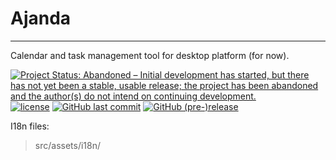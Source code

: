 # Ajanda

---

Calendar and task management tool for desktop platform (for now).

[![Project Status: Abandoned – Initial development has started, but there has not yet been a stable, usable release; the project has been abandoned and the author(s) do not intend on continuing development.](https://www.repostatus.org/badges/latest/abandoned.svg)](https://www.repostatus.org/#abandoned)
[![license](https://img.shields.io/github/license/nuriu/ajanda.svg)]()
[![GitHub last commit](https://img.shields.io/github/last-commit/nuriu/ajanda.svg)]()
[![GitHub (pre-)release](https://img.shields.io/github/release/nuriu/ajanda/all.svg)]()

I18n files:

> src/assets/i18n/
